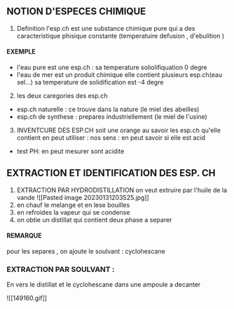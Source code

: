 ## NOTION D'ESPECES CHIMIQUE 

1) Definition 
l'esp.ch est une substance chimique pure qui a des caracteristique phisique constante (temperatuire defusion , d'ebulition )
#### EXEMPLE 
- l'eau pure est une esp.ch : sa temperature soliolifiquation 0 degre 
- l'eau de mer est un produit chimique elle contient plusieurs esp.ch(eau sel...) sa temperature de solidification est -4 degre 
2) les deux caregories des esp.ch 
- esp.ch naturelle : ce trouve dans la nature (le miel des abeilles)
- esp.ch de synthese : prepares industriellement (le miel de l'usine)
3) INVENTCURE DES ESP.CH
soit une orange au savoir les esp.ch qu'elle contient en peut utiliser : nos sens : en peut savoir si elle est acid 
- test PH: en peut mesurer sont acidite 
## EXTRACTION ET IDENTIFICATION DES ESP. CH
1) EXTRACTION PAR HYDRODISTILLATION
on veut extruire par l'huile de la vande 
![[Pasted image 20230131203525.jpg]]
1) en chauf le melange et en lese bouilles 
2) en refroides la vapeur qui se condense 
3) on obtie un distillat qui contient deux phase a separer 
#### REMARQUE 
pour les separes , on ajoute le soulvant : cyclohescane 
### EXTRACTION PAR SOULVANT :
En vers le distillat et le cyclohescane dans une ampoule a decanter

![[149160.gif]]
